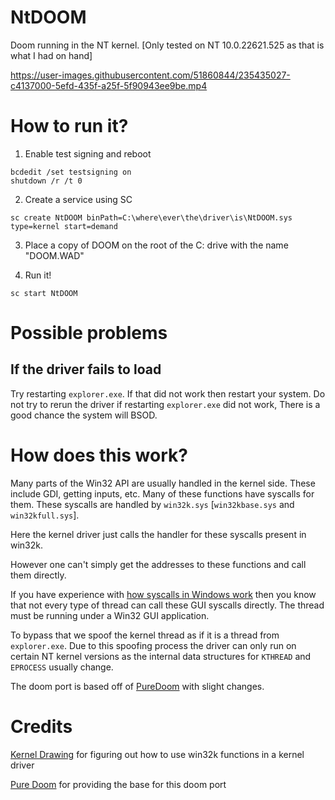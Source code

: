 # NtDOOM

Doom running in the NT kernel. [Only tested on NT 10.0.22621.525 as that is what I had on hand]

https://user-images.githubusercontent.com/51860844/235435027-c4137000-5efd-435f-a25f-5f90943ee9be.mp4



# How to run it?

1. Enable test signing and reboot

```
bcdedit /set testsigning on
shutdown /r /t 0
```

2. Create a service using SC

```
sc create NtDOOM binPath=C:\where\ever\the\driver\is\NtDOOM.sys type=kernel start=demand
```

3. Place a copy of DOOM on the root of the C: drive with the name "DOOM.WAD" 

4. Run it!

```
sc start NtDOOM
```

# Possible problems

## If the driver fails to load
Try restarting `explorer.exe`. If that did not work then restart your system. Do not try to rerun the driver if restarting `explorer.exe` did not work, There is a good chance the system will BSOD.

# How does this work?

Many parts of the Win32 API are usually handled in the kernel side. These include GDI, getting inputs, etc. Many of these functions have syscalls for them. These syscalls are handled by `win32k.sys` [`win32kbase.sys` and `win32kfull.sys`]. 

Here the kernel driver just calls the handler for these syscalls present in win32k. 

However one can't simply get the addresses to these functions and call them directly. 

If you have experience with [how syscalls in Windows work](https://alice.climent-pommeret.red/posts/a-syscall-journey-in-the-windows-kernel/) then you know that not every type of thread can call these GUI syscalls directly. The thread must be running under a Win32 GUI application. 

To bypass that we spoof the kernel thread as if it is a thread from `explorer.exe`. Due to this spoofing process the driver can only run on certain NT kernel versions as the internal data structures for `KTHREAD` and `EPROCESS` usually change.

The doom port is based off of [PureDoom](https://github.com/Daivuk/PureDOOM) with slight changes.

# Credits
[Kernel Drawing](https://github.com/Sentient111/KernelDrawing) for figuring out how to use win32k functions in a kernel driver

[Pure Doom](https://github.com/Daivuk/PureDOOM) for providing the base for this doom port
